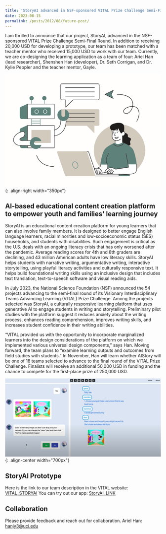 ```yaml
---
title: 'StoryAI advanced in NSF-sponsored VITAL Prize Challenge Semi-Final Round'
date: 2023-08-15
permalink: /posts/2012/08/future-post/
---
```


I am thrilled to announce that our project, StoryAI, advanced in the NSF-sponsored VITAL Prize Challenge Semi-Final Round. In addition to receiving 20,000 USD for developing a prototype, our team has been matched with a teacher mentor who received 15,000 USD to work with our team. Currently, we are co-designing the learning application as a team of four: Ariel Han (lead researcher), Shenshen Han (developer), Dr. Seth Corrigan, and Dr. Kylie Peppler and the teacher mentor, Gayle.

![StoryAI Concept](/images/story-ai-concept.png){: .align-right width="350px"}

## AI-based educational content creation platform to empower youth and families' learning journey

StoryAI is an educational content creation platform for young learners that can also involve family members. It is designed to better engage English language learners, racial minorities and low-socioeconomic status (SES) households, and students with disabilities.
Such engagement is critical as the U.S. deals with an ongoing literacy crisis that has only worsened after the pandemic. Average reading scores for 4th and 8th graders are declining, and 43 million American adults have low literacy skills.
StoryAI helps students with narrative writing, argumentative writing, interactive storytelling, using playful literacy activities and culturally responsive text. It helps build foundational writing skills using an inclusive design that includes text translation, text-to-speech software and visual reading aids.

In July 2023, the National Science Foundation (NSF) announced the 54 projects advancing to the semi-final round of its Visionary Interdisciplinary Teams Advancing Learning (VITAL) Prize Challenge. Among the projects selected was StoryAI, a culturally responsive learning platform that uses generative AI to engage students in writing and storytelling.
Preliminary pilot studies with the platform suggest it reduces anxiety about the writing process, enhances reading comprehension, improves writing skills, and increases student confidence in their writing abilities.

“VITAL provided us with the opportunity to incorporate marginalized learners into the design considerations of the platform on which we implemented various universal design components,” says Han. Moving forward, the team plans to “examine learning outputs and outcomes from field studies with students.”
In November, Han will learn whether AIStory will be one of 18 teams selected to advance to the final round of the VITAL Prize Challenge. Finalists will receive an additional 50,000 USD in funding and the chance to compete for the first-place prize of 250,000 USD.

![StoryAI Prototype](/images/storyai.png){: .align-center width="700px"}

## StoryAI Prototype
Here is the link to our team description in the VITAL website: [VITAL_STORYAI](https://www.vitalprize.org/en/custom/vitalprizeapplications2023/view/639)
You can try out our app: [StoryAI_LINK](https://hanaldo.github.io/storyai/#/)

## Collaboration

Please provide feedback and reach out for collaboration.
Ariel Han: [hanjy3@uci.edu](hanjy@uci.edu)
